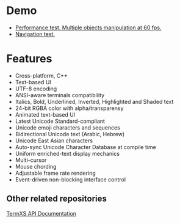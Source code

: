 # Demo
- [Performance test. Multiple objects manipulation at 60 fps.](https://youtu.be/mQVOlCJZZ4w)
- [Navigation test.](https://youtu.be/5h1fJ-es8kQ)

# Features
- Cross-platform, C++
- Text-based UI
- UTF-8 encoding
- ANSI-aware terminals compatibility
- Italics, Bold, Underlined, Inverted, Highlighted and Shaded text
- 24-bit RGBA color with alpha/transparensy
- Animated text-based UI
- Latest Unicode Standard-compliant
- Unicode emoji characters and sequences
- Bidirectional Unicode text (Arabic, Hebrew)
- Unicode East Asian characters
- Auto-sync Unicode Character Database at compile time
- Uniform enriched-text display mechanics
- Multi-cursor
- Mouse chording
- Adjustable frame rate rendering
- Event-driven non-blocking interface control

## Other related repositories
[TermXS API Documentation](https://github.com/netxs-group/TermXS-Docs)
